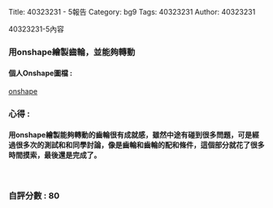 Title: 40323231 - 5報告
Category: bg9
Tags: 40323231
Author: 40323231


40323231-5內容

<!-- PELICAN_END_SUMMARY -->
<h3>用onshape繪製齒輪，並能夠轉動</h3>
<h4>個人Onshape圖檔 : </h4>
<a href="https://cad.onshape.com/documents/653f7a78f2348bbe113bac8e/w/aa6dc32eff7660a0e65f8014/e/b060ad4a9b8e664b3d3228a7">onshape</a> 
<h3>心得 :</h3>
<h4>用onshape繪製能夠轉動的齒輪很有成就感，雖然中途有碰到很多問題，可是經過很多次的測試和和同學討論，像是齒輪和齒輪的配和條件，這個部分就花了很多時間摸索，最後還是完成了。</h4>
</br>
<h3>自評分數 : 80</h3>